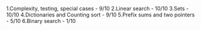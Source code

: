 1.Complexity, testing, special cases - 9/10
2.Linear search - 10/10
3.Sets - 10/10
4.Dictionaries and Counting sort - 9/10
5.Prefix sums and two pointers - 5/10
6.Binary search - 1/10
